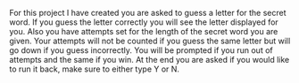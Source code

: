 For this project I have created you are asked to guess a letter for the secret word. If you guess the letter correctly you will see the letter displayed for you. Also you have attempts set for the length of the secret word you are given. Your attempts will not be counted if you guess the same letter but will go down if you guess incorrectly. You will be prompted if you run out of attempts and the same if you win. At the end you are asked if you would like to run it back, make sure to either type Y or N.
